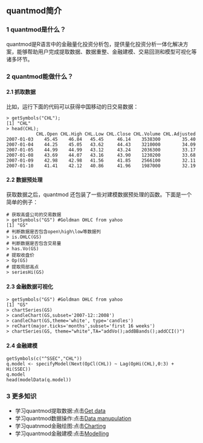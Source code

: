 ## quantmod简介

### 1 quantmod是什么？


quantmod是R语言中的金融量化投资分析包，提供量化投资分析一体化解决方案，能够帮助用户完成提取数据、数据重整、金融建模、交易回测和模型可视化等诸多环节。


### 2 quantmod能做什么？

#### 2.1  抓取数据

比如，运行下面的代码可以获得中国移动的日交易数据：

``` {r}
> getSymbols("CHL");
[1] "CHL"
> head(CHL);
           CHL.Open CHL.High CHL.Low CHL.Close CHL.Volume CHL.Adjusted
2007-01-03    45.45    46.84   45.45     46.14    3538300        35.40
2007-01-04    44.25    45.05   43.62     44.43    3210000        34.09
2007-01-05    44.99    44.99   43.12     43.24    2036300        33.17
2007-01-08    43.69    44.07   43.16     43.90    1230200        33.68
2007-01-09    42.98    42.98   41.56     41.85    2566100        32.11
2007-01-10    41.41    42.12   40.86     41.96    1987000        32.19

```

#### 2.2 数据预处理

获取数据之后，quantmod 还包装了一些对建模数据预处理的函数。下面是一个简单的例子：

``` {r}
# 获取高盛公司的交易数据
> getSymbols("GS") #Goldman OHLC from yahoo
[1] "GS"
# 判断数据是否包含open\high\low等数据列
> is.OHLC(GS) 
# 判断数据是否包含交易量
> has.Vo(GS)
# 提取收盘价
> Op(GS) 
# 提取局部高点
> seriesHi(GS) 
```

#### 2.3 金融数据可视化

```{r}
> getSymbols("GS") #Goldman OHLC from yahoo
[1] "GS"
> chartSeries(GS) 
> candleChart(GS,subset='2007-12::2008')
> candleChart(GS,theme='white', type='candles')
> reChart(major.ticks='months',subset='first 16 weeks') 
> chartSeries(GS, theme="white",TA="addVo();addBBands();addCCI()") 
```

#### 2.4 金融建模

```{r}
getSymbols(c("^SSEC","CHL"))
q.model <- specifyModel(Next(OpCl(CHL)) ~ Lag(OpHi(CHL),0:3) + Hi(SSEC))
q.model
head(modelData(q.model))

```
### 3 更多知识

* 学习quantmod提取数据:点击[Get data](https://github.com/dengyishuo/Notes/blob/master/quantmod/Get_data.md)
* 学习quantmod数据操作:点击[Data manupulation](https://github.com/dengyishuo/Notes/blob/master/quantmod/Data_manupulation.md)
* 学习quatnmod金融绘图:点击[Charting](https://github.com/dengyishuo/Notes/blob/master/quantmod/Charting.md)
* 学习quantmod金融建模:点击[Modelling](https://github.com/dengyishuo/Notes/blob/master/quantmod/Modelling.md)
